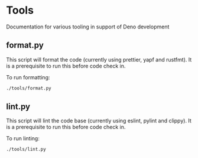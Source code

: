# Tools

Documentation for various tooling in support of Deno development

## format.py

This script will format the code (currently using prettier, yapf and rustfmt).
It is a prerequisite to run this before code check in.

To run formatting:

```bash
./tools/format.py
```

## lint.py

This script will lint the code base (currently using eslint, pylint and clippy).
It is a prerequisite to run this before code check in.

To run linting:

```bash
./tools/lint.py
```

